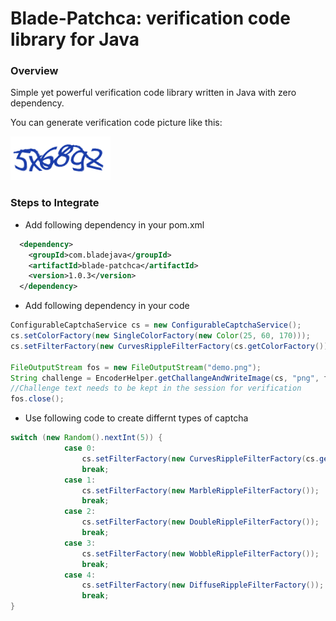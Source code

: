 #   Blade-Patchca: verification code library for Java
### Overview
Simple yet powerful verification code library written in Java with zero dependency.

You can generate verification code picture like this:

![sample](./demo.png)

### Steps to Integrate
- Add following dependency in your pom.xml
```xml
  <dependency>
    <groupId>com.bladejava</groupId>
    <artifactId>blade-patchca</artifactId>
    <version>1.0.3</version>
  </dependency>
```
- Add following dependency in your code
```java
ConfigurableCaptchaService cs = new ConfigurableCaptchaService();
cs.setColorFactory(new SingleColorFactory(new Color(25, 60, 170)));
cs.setFilterFactory(new CurvesRippleFilterFactory(cs.getColorFactory()));

FileOutputStream fos = new FileOutputStream("demo.png");
String challenge = EncoderHelper.getChallangeAndWriteImage(cs, "png", fos);
//Challenge text needs to be kept in the session for verification 
fos.close();
```
- Use following code to create differnt types of captcha
```java
switch (new Random().nextInt(5)) {
			case 0:
				cs.setFilterFactory(new CurvesRippleFilterFactory(cs.getColorFactory()));
				break;
			case 1:
				cs.setFilterFactory(new MarbleRippleFilterFactory());
				break;
			case 2:
				cs.setFilterFactory(new DoubleRippleFilterFactory());
				break;
			case 3:
				cs.setFilterFactory(new WobbleRippleFilterFactory());
				break;
			case 4:
				cs.setFilterFactory(new DiffuseRippleFilterFactory());
				break;
}
```

